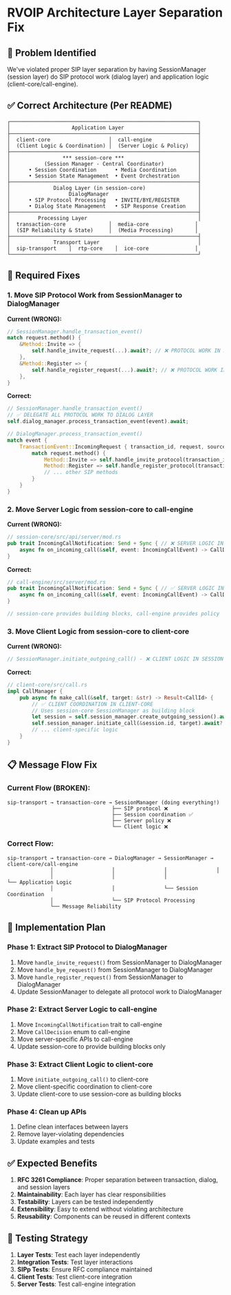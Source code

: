# RVOIP Architecture Layer Separation Fix

## 🚨 **Problem Identified**

We've violated proper SIP layer separation by having SessionManager (session layer) do SIP protocol work (dialog layer) and application logic (client-core/call-engine).

## ✅ **Correct Architecture (Per README)**

```
┌─────────────────────────────────────────────────────────────┐
│                    Application Layer                        │
├─────────────────────────────────────────────────────────────┤
│  client-core                   │  call-engine               │
│  (Client Logic & Coordination) │  (Server Logic & Policy)   │
├─────────────────────────────────────────────────────────────┤
│                 *** session-core ***                        │
│           (Session Manager - Central Coordinator)           │
│      • Session Coordination      • Media Coordination       │
│      • Session State Management  • Event Orchestration      │  
├─────────────────────────────────────────────────────────────┤
│              Dialog Layer (in session-core)                 │
│                   DialogManager                             │
│      • SIP Protocol Processing   • INVITE/BYE/REGISTER      │
│      • Dialog State Management   • SIP Response Creation    │
├─────────────────────────────────────────────────────────────┤
│         Processing Layer                                    │
│  transaction-core              │  media-core               │
│  (SIP Reliability & State)     │  (Media Processing)       │
├─────────────────────────────────────────────────────────────┤
│              Transport Layer                                │
│  sip-transport    │  rtp-core    │  ice-core               │
└─────────────────────────────────────────────────────────────┘
```

## 🔧 **Required Fixes**

### **1. Move SIP Protocol Work from SessionManager to DialogManager**

**Current (WRONG):**
```rust
// SessionManager.handle_transaction_event()
match request.method() {
    &Method::Invite => {
        self.handle_invite_request(...).await?; // ❌ PROTOCOL WORK IN SESSION LAYER
    },
    &Method::Register => {
        self.handle_register_request(...).await?; // ❌ PROTOCOL WORK IN SESSION LAYER
    },
}
```

**Correct:**
```rust
// SessionManager.handle_transaction_event()
// ✅ DELEGATE ALL PROTOCOL WORK TO DIALOG LAYER
self.dialog_manager.process_transaction_event(event).await;

// DialogManager.process_transaction_event()
match event {
    TransactionEvent::IncomingRequest { transaction_id, request, source } => {
        match request.method() {
            Method::Invite => self.handle_invite_protocol(transaction_id, request, source).await,
            Method::Register => self.handle_register_protocol(transaction_id, request, source).await,
            // ... other SIP methods
        }
    }
}
```

### **2. Move Server Logic from session-core to call-engine**

**Current (WRONG):**
```rust
// session-core/src/api/server/mod.rs
pub trait IncomingCallNotification: Send + Sync { // ❌ SERVER LOGIC IN SESSION-CORE
    async fn on_incoming_call(&self, event: IncomingCallEvent) -> CallDecision;
}
```

**Correct:**
```rust
// call-engine/src/server/mod.rs  
pub trait IncomingCallNotification: Send + Sync { // ✅ SERVER LOGIC IN CALL-ENGINE
    async fn on_incoming_call(&self, event: IncomingCallEvent) -> CallDecision;
}

// session-core provides building blocks, call-engine provides policy
```

### **3. Move Client Logic from session-core to client-core**

**Current (WRONG):**
```rust
// SessionManager.initiate_outgoing_call() - ❌ CLIENT LOGIC IN SESSION-CORE
```

**Correct:**
```rust
// client-core/src/call.rs
impl CallManager {
    pub async fn make_call(&self, target: &str) -> Result<CallId> {
        // ✅ CLIENT COORDINATION IN CLIENT-CORE
        // Uses session-core SessionManager as building block
        let session = self.session_manager.create_outgoing_session().await?;
        self.session_manager.initiate_call(&session.id, target).await?;
        // ... client-specific logic
    }
}
```

## 📋 **Message Flow Fix**

### **Current Flow (BROKEN):**
```
sip-transport → transaction-core → SessionManager (doing everything!)
                                  ├── SIP protocol ❌
                                  ├── Session coordination ✅  
                                  ├── Server policy ❌
                                  └── Client logic ❌
```

### **Correct Flow:**
```
sip-transport → transaction-core → DialogManager → SessionManager → client-core/call-engine
              │                   │                │                │
              │                   │                │                └── Application Logic
              │                   │                └── Session Coordination
              │                   └── SIP Protocol Processing
              └── Message Reliability
```

## 🎯 **Implementation Plan**

### **Phase 1: Extract SIP Protocol to DialogManager**
1. Move `handle_invite_request()` from SessionManager to DialogManager
2. Move `handle_bye_request()` from SessionManager to DialogManager  
3. Move `handle_register_request()` from SessionManager to DialogManager
4. Update SessionManager to delegate all protocol work to DialogManager

### **Phase 2: Extract Server Logic to call-engine**
1. Move `IncomingCallNotification` trait to call-engine
2. Move `CallDecision` enum to call-engine
3. Move server-specific APIs to call-engine
4. Update session-core to provide building blocks only

### **Phase 3: Extract Client Logic to client-core**
1. Move `initiate_outgoing_call()` to client-core
2. Move client-specific coordination to client-core
3. Update client-core to use session-core as building blocks

### **Phase 4: Clean up APIs**
1. Define clean interfaces between layers
2. Remove layer-violating dependencies
3. Update examples and tests

## ✅ **Expected Benefits**

1. **RFC 3261 Compliance**: Proper separation between transaction, dialog, and session layers
2. **Maintainability**: Each layer has clear responsibilities
3. **Testability**: Layers can be tested independently
4. **Extensibility**: Easy to extend without violating architecture
5. **Reusability**: Components can be reused in different contexts

## 🧪 **Testing Strategy**

1. **Layer Tests**: Test each layer independently
2. **Integration Tests**: Test layer interactions
3. **SIPp Tests**: Ensure RFC compliance maintained
4. **Client Tests**: Test client-core integration
5. **Server Tests**: Test call-engine integration 